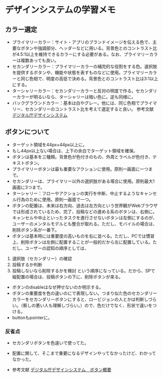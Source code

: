 # デザインシステムの学習メモ

## カラー選定
- プライマリーカラー：サイト・アプリのブランドイメージを伝える色で、主要なボタンや強調部分、ヘッダーなどに用いる。背景色とのコントラスト比が4.5:1以上を維持できるカラーにする必要がある。なお、プライマリーカラーは複数あっても良い。
- セカンダリーカラー：プライマリーカラーの補完的な役割をする色。選択肢を提供するボタンや、機能や状態を表すものなどに使用。プライマリーカラーと同じ色相で、明度の高低で決める。背景色とのコントラスト比は3:1以上にする。
- ターシャリーカラー：セカンダリーカラーと反対の明度で作る。セカンダリーカラーが明るいなら、ターシャリーは暗い色に。逆も同様に。
- バックグラウンドカラー：基本は白やグレー。他には、同じ色相でプライマリー、セカンダリーのコントラスト比を考えて選定すると良い。
参考文献
[デジタル庁デザインシステム](https://design.digital.go.jp/foundations/color/)

## ボタンについて
- ターゲット領域を44px×44px以上に。
- もし44px以上ない場合は、上下の余白でターゲット領域を確保。
- ボタンは基本を三種類。背景色が色付きのもの、外周とラベルが色付き、テキストボタン。
- プライマリーボタンは最も重要なアクションに使用。原則一画面に一つまで。
- セカンダリーは、プライマリー以外の選択肢がある場合に使用。原則最大1画面に3つまで。
- ターシャリー：フローやアクションの実行を中断、中止するようなキャンセル行為のために使用。原則一画面で一つ。
- ボタンの配置は、未来は右方向、過去は左方向という世界観がWebブラウザでは形成されているため、完了、投稿などの進める系のボタンは、右側に。キャンセルや中止といったタスクを進行させないボタンは左側にするのが、ユーザーのメンタルモデルとも整合が取れる。ただし、モバイルの場合は、削除ボタン系が一番下。
- ボタンは基本時には重要度の高いものを右に並べる。ただし、PCでは慣習上、削除ボタンは左側に配置することが一般的だから左に配置している。ただし、ユーザーの認知の順序としては、
1. 選択肢（セカンダリー）の確認
2. 投稿するか判断
3. 投稿しないなら削除するかを検討
という順序になっている。だから、SPで縦配置の場合は、投稿ボタンの下に、削除ボタンが来る。

- ボタンのdisableはなぜ押せないのか明示する。
- ボタンの重要度を色の違いのにで表現しない。つまり似た色のセカンダリーカラーをセカンダリーボタンにすると、ロービジョンの人とかは判断しづらい。（察しの悪い人も理解しづらい。）ので、色だけでなく、形状で違いをつける。
- buttonもpointerに。

### 反省点
- セカンダリボタンを色違いで使ってた。
- 配置に関して、そこまで重要になるデザインやってなかったけど、わかってなかった。

- 参考文献
[デジタル庁デザインシステム　ボタン概要](https://design.digital.go.jp/components/button/)

